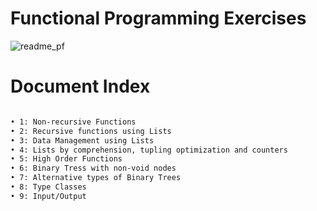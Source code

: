 
# Functional Programming Exercises 
![readme_pf](https://user-images.githubusercontent.com/61991247/97779082-bbbf5680-1b73-11eb-9481-c13ff8552c34.png)

# Document Index
```bash

• 1: Non-recursive Functions
• 2: Recursive functions using Lists
• 3: Data Management using Lists
• 4: Lists by comprehension, tupling optimization and counters
• 5: High Order Functions
• 6: Binary Tress with non-void nodes
• 7: Alternative types of Binary Trees
• 8: Type Classes
• 9: Input/Output
```
